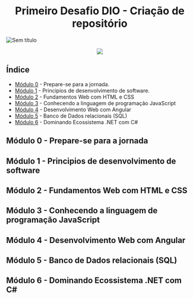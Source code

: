 <h1 align="center"> Primeiro Desafio DIO - Criação de repositório </h1>

![Sem título](https://user-images.githubusercontent.com/100486813/171468801-7e0a3bfc-111e-40cd-b377-af9eb0d7e502.png)

<p align="center">
<img src="http://img.shields.io/static/v1?label=STATUS&message=EM%20DESENVOLVIMENTO&color=GREEN&style=for-the-badge"/>
</p>

## Índice 
* [Módulo 0](#Módulo-0) - Prepare-se para a jornada.
* [Módulo 1](#Módulo-1) - Principios de desenvolvimento de software.
* [Módulo 2](#Módulo-2) - Fundamentos Web com HTML e CSS
* [Módulo 3](#Modulo3) - Conhecendo a linguagem de programação JavaScript
* [Módulo 4](#Modulo4) - Desenvolvimento Web com Angular
* [Módulo 5](#Modulo5) - Banco de Dados relacionais (SQL)
* [Módulo 6](#Modulo6) - Dominando Ecossistema .NET com C# 

## Módulo 0 - Prepare-se para a jornada


## Módulo 1 - Principios de desenvolvimento de software


## Módulo 2 - Fundamentos Web com HTML e CSS


## Módulo 3 - Conhecendo a linguagem de programação JavaScript


## Módulo 4 - Desenvolvimento Web com Angular


## Módulo 5 - Banco de Dados relacionais (SQL)


## Módulo 6 - Dominando Ecossistema .NET com C# 

